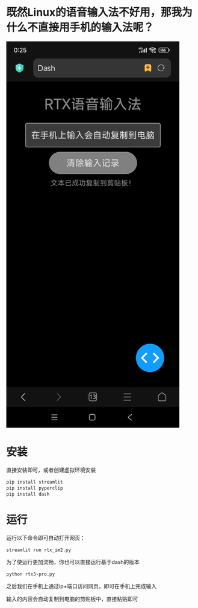 # 既然Linux的语音输入法不好用，那我为什么不直接用手机的输入法呢？

![Demo webpage](assets/3.jpg)

# 安装

直接安装即可，或者创建虚拟环境安装

```
pip install streamlit
pip install pyperclip
pip install dash
```

# 运行

运行以下命令即可自动打开网页：

```
streamlit run rtx_im2.py
```

为了使运行更加流畅，你也可以直接运行基于dash的版本

```
python rtx3-pro.py
```

之后我们在手机上通过ip+端口访问网页，即可在手机上完成输入

输入的内容会自动复制到电脑的剪贴板中，直接粘贴即可
